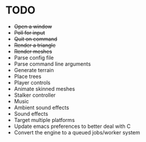 TODO
====

  - ~~Open a window~~
  - ~~Poll for input~~
  - ~~Quit on command~~
  - ~~Render a triangle~~
  - ~~Render meshes~~
  - Parse config file
  - Parse command line arguments
  - Generate terrain
  - Place trees
  - Player controls
  - Animate skinned meshes
  - Stalker controller
  - Music
  - Ambient sound effects
  - Sound effects
  - Target multiple platforms
  - Update emacs preferences to better deal with C
  - Convert the engine to a queued jobs/worker system

